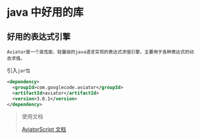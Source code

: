 # java 中好用的库
## 好用的表达式引擎
~~~ text 
Aviator是一个高性能、轻量级的java语言实现的表达式求值引擎，主要用于各种表达式的动态求值。
~~~
引入`jar包`
~~~ xml
<dependency>
  <groupId>com.googlecode.aviator</groupId>
  <artifactId>aviator</artifactId>
  <version>3.0.1</version>
</dependency>
~~~
> 使用文档
>
> [AviatorScript 文档](https://www.yuque.com/boyan-avfmj/aviatorscript)